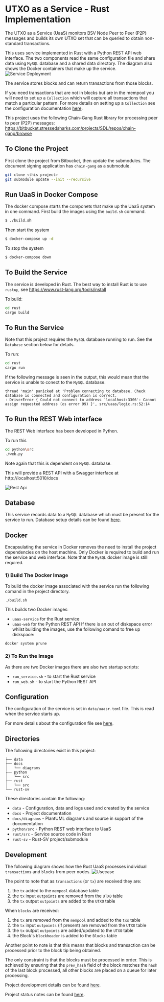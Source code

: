 # UTXO as a Service - Rust Implementation

 The UTXO as a Service (UaaS) monitors BSV Node Peer to Peer (P2P) messages and builds its own UTXO set that can be queried to obtain non-standard transactions.

This uses service implemented in Rust with a Python REST API web interface.
The two components read the same configuration file and share data using `MySQL` database and a shared data directory.
The diagram also shows the Docker containers that make up the service.
![Service Deployment](docs/diagrams/deployment.png)

The service stores blocks and can return transactions from those blocks.

If you need transactions that are not in blocks but are in the mempool you will need to set up a `Collection` which
will capture all transactions that match a particular pattern.
For more details on setting up a `Collection` see the configuration documentation [here](docs/Configuration.md).

This project uses the following Chain-Gang Rust library for processing peer to peer (P2P) messages:
https://bitbucket.stressedsharks.com/projects/SDL/repos/chain-gang/browse


## To Clone the Project
First clone the project from Bitbucket, then update the submodules.
The document signing application has `chain-gang` as a submodule.
```bash
git clone <this project>
git submodule update --init --recursive
```

## Run UaaS in Docker Compose
The docker compose starts the componets that make up the UaaS system in one command.
First build the images using the `build.sh` command.
```bash
$ ./build.sh
```
Then start the system 
```bash
$ docker-compose up -d
```
To stop the system 
```bash
$ docker-compose down
```


## To Build the Service
The service is developed in Rust.
The best way to install Rust is to use `rustup`, see https://www.rust-lang.org/tools/install

To build:
```bash
cd rust
cargo build
```

## To Run the Service
Note that this project requires the `MySQL` database running to run.
See the `Database` section below for details.

To run:
```bash
cd rust
cargo run
```

If the following message is seen in the output, this would mean that the service is unable to conect to the `MySQL` database.
```
thread 'main' panicked at 'Problem connecting to database. Check database is connected and configuration is correct.
: DriverError { Could not connect to address `localhost:3306': Cannot assign requested address (os error 99) }', src/uaas/logic.rs:52:14
```
## To Run the REST Web interface

The REST Web interface has been developed in Python.

To run this
```bash
cd python\src
./web.py
```
Note again that this is dependent on `MySQL` database.

This will provide a REST API with a Swagger interface at http://localhost:5010/docs

![Rest Api](docs/diagrams/UaaS_REST_API.png)


## Database
This service records data to a `MySQL` database which must be present for the service to run.
Database setup details can be found [here](docs/Database.md).

## Docker
Encapsulating the service in Docker removes the need to install the project dependencies on the host machine.
Only Docker is required to build and run the service and web interface.
Note that the `MySQL` docker image is still required.
### 1) Build The Docker Image
To build the docker image associated with the service run the following comand in the project directory.
```bash
./build.sh
```
This builds two Docker images:
* `uaas-service` for the Rust service
* `uaas-web` for the Python REST API
If there is an out of diskspace error whilst building the images, use the following comand to free up diskspace:
```bash
docker system prune
```
### 2) To Run the Image
As there are two Docker images there are also two startup scripts:
* `run_service.sh` - to start the Rust service
* `run_web.sh` - to start the Python REST API

## Configuration
The configuration of the service is set in `data/uaasr.toml` file.
This is read when the service starts up.

For more details about the configuration file see [here](docs/Configuration.md).


## Directories
The following directories exist in this project:
```
├── data
├── docs
│   └── diagrams
├── python
│   └── src
├── rust
│   └── src
└── rust-sv
```
These directories contain the following:
* `data` - Configuration, data and logs used and created by the service
* `docs` - Project documentation
* `docs/diagrams` - PlantUML diagrams and source in support of the documentation
* `python/src` - Python REST web interface to UaaS
* `rust/src` - Service source code in Rust
* `rust-sv` - Rust-SV project/submodule

## Development
The following diagram shows how the Rust UaaS processes individual `transactions` and `blocks` from peer nodes.
![Usecase](docs/diagrams/usecase.png)

The point to note that as `transactions` (or `tx`) are received they are:
1) the `tx` added to the `mempool` database table
2) the `tx` input `outpoints` are removed from the `UTXO` table
3) the `tx` output `outpoints` are added to the `UTXO` table

When `blocks` are received:
1) the `tx` are removed from the `mempool` and added to the `txs` table
2) the `tx` input `outpoints` (if present) are removed  from the `UTXO` table
3) the `tx` output `outpoints` are added/updated to the `UTXO` table
4) the Block's `blockheader` is added to the `Blocks` table

Another point to note is that this means that blocks and transaction can be processed prior to the block tip being obtained.

The only constraint is that the blocks must be processed in order. This is achieved by ensuring that the `prev_hash` field of the block matches the `hash` of the last block processed, all other blocks are placed on a queue for later processing.

Project development details can be found [here](docs/Development.md).

Project status notes can be found [here](docs/Project.md).

